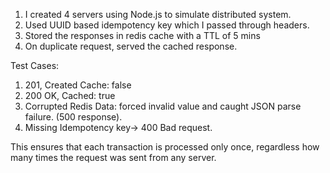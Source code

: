 1. I created 4 servers using Node.js to simulate distributed system.
2. Used UUID based idempotency key which I passed through headers. 
3. Stored the responses in redis cache with a TTL of 5 mins
4. On duplicate request, served the cached response. 

Test Cases:
1) 201, Created Cache: false
2) 200 OK, Cached: true
3) Corrupted Redis Data: forced invalid value and caught JSON parse failure. (500 response).
4) Missing Idempotency key-> 400 Bad request.

This ensures that each transaction is processed only once, regardless how many times the request was sent from any server.
